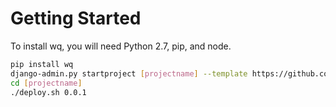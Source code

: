 Getting Started
===============

To install wq, you will need Python 2.7, pip, and node.

```bash
pip install wq
django-admin.py startproject [projectname] --template https://github.com/wq/django-wq-template/archive/master.zip --extension py,json,conf,html,sh
cd [projectname]
./deploy.sh 0.0.1
```
